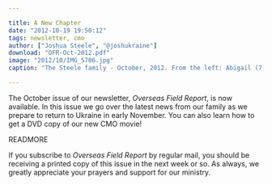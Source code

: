 ```yaml
---

title: A New Chapter
date: "2012-10-19 19:50:12"
tags: newsletter, cmo
author: ["Joshua Steele", "@joshukraine"]
download: "OFR-Oct-2012.pdf"
image: "2012/10/IMG_5706.jpg"
caption: "The Steele family - October, 2012. From the left: Abigail (7), Hosanna (23 months), Joshua (like 400 months), Kelsie (forever 21), Rebekah (almost 5)."

---
```


The October issue of our newsletter, *Overseas Field Report*, is now available. In this issue we go over the latest news from our family as we prepare to return to Ukraine in early November. You can also learn how to get a DVD copy of our new CMO movie!

READMORE

If you subscribe to *Overseas Field Report* by regular mail, you should be receiving a printed copy of this issue in the next week or so. As always, we greatly appreciate your prayers and support for our ministry.
